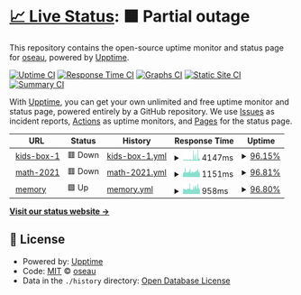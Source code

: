 # [📈 Live Status](https://oseau.github.io/upptime): <!--live status--> **🟧 Partial outage**

This repository contains the open-source uptime monitor and status page for [oseau](https://oseau.github.io/upptime), powered by [Upptime](https://github.com/upptime/upptime).

[![Uptime CI](https://github.com/oseau/upptime/workflows/Uptime%20CI/badge.svg)](https://github.com/oseau/upptime/actions?query=workflow%3A%22Uptime+CI%22)
[![Response Time CI](https://github.com/oseau/upptime/workflows/Response%20Time%20CI/badge.svg)](https://github.com/oseau/upptime/actions?query=workflow%3A%22Response+Time+CI%22)
[![Graphs CI](https://github.com/oseau/upptime/workflows/Graphs%20CI/badge.svg)](https://github.com/oseau/upptime/actions?query=workflow%3A%22Graphs+CI%22)
[![Static Site CI](https://github.com/oseau/upptime/workflows/Static%20Site%20CI/badge.svg)](https://github.com/oseau/upptime/actions?query=workflow%3A%22Static+Site+CI%22)
[![Summary CI](https://github.com/oseau/upptime/workflows/Summary%20CI/badge.svg)](https://github.com/oseau/upptime/actions?query=workflow%3A%22Summary+CI%22)

With [Upptime](https://upptime.js.org), you can get your own unlimited and free uptime monitor and status page, powered entirely by a GitHub repository. We use [Issues](https://github.com/oseau/upptime/issues) as incident reports, [Actions](https://github.com/oseau/upptime/actions) as uptime monitors, and [Pages](https://oseau.github.io/upptime) for the status page.

<!--start: status pages-->
<!-- This summary is generated by Upptime (https://github.com/upptime/upptime) -->
<!-- Do not edit this manually, your changes will be overwritten -->
<!-- prettier-ignore -->
| URL | Status | History | Response Time | Uptime |
| --- | ------ | ------- | ------------- | ------ |
| <img alt="" src="https://favicons.githubusercontent.com/kids-box-1.tttwonder.com" height="13"> [kids-box-1](https://kids-box-1.tttwonder.com/) | 🟥 Down | [kids-box-1.yml](https://github.com/oseau/upptime/commits/HEAD/history/kids-box-1.yml) | <details><summary><img alt="Response time graph" src="./graphs/kids-box-1/response-time-week.png" height="20"> 4147ms</summary><br><a href="https://oseau.github.io/upptime/history/kids-box-1"><img alt="Response time 2974" src="https://img.shields.io/endpoint?url=https%3A%2F%2Fraw.githubusercontent.com%2Foseau%2Fupptime%2FHEAD%2Fapi%2Fkids-box-1%2Fresponse-time.json"></a><br><a href="https://oseau.github.io/upptime/history/kids-box-1"><img alt="24-hour response time 3256" src="https://img.shields.io/endpoint?url=https%3A%2F%2Fraw.githubusercontent.com%2Foseau%2Fupptime%2FHEAD%2Fapi%2Fkids-box-1%2Fresponse-time-day.json"></a><br><a href="https://oseau.github.io/upptime/history/kids-box-1"><img alt="7-day response time 4147" src="https://img.shields.io/endpoint?url=https%3A%2F%2Fraw.githubusercontent.com%2Foseau%2Fupptime%2FHEAD%2Fapi%2Fkids-box-1%2Fresponse-time-week.json"></a><br><a href="https://oseau.github.io/upptime/history/kids-box-1"><img alt="30-day response time 3417" src="https://img.shields.io/endpoint?url=https%3A%2F%2Fraw.githubusercontent.com%2Foseau%2Fupptime%2FHEAD%2Fapi%2Fkids-box-1%2Fresponse-time-month.json"></a><br><a href="https://oseau.github.io/upptime/history/kids-box-1"><img alt="1-year response time 2974" src="https://img.shields.io/endpoint?url=https%3A%2F%2Fraw.githubusercontent.com%2Foseau%2Fupptime%2FHEAD%2Fapi%2Fkids-box-1%2Fresponse-time-year.json"></a></details> | <details><summary><a href="https://oseau.github.io/upptime/history/kids-box-1">96.15%</a></summary><a href="https://oseau.github.io/upptime/history/kids-box-1"><img alt="All-time uptime 99.30%" src="https://img.shields.io/endpoint?url=https%3A%2F%2Fraw.githubusercontent.com%2Foseau%2Fupptime%2FHEAD%2Fapi%2Fkids-box-1%2Fuptime.json"></a><br><a href="https://oseau.github.io/upptime/history/kids-box-1"><img alt="24-hour uptime 99.99%" src="https://img.shields.io/endpoint?url=https%3A%2F%2Fraw.githubusercontent.com%2Foseau%2Fupptime%2FHEAD%2Fapi%2Fkids-box-1%2Fuptime-day.json"></a><br><a href="https://oseau.github.io/upptime/history/kids-box-1"><img alt="7-day uptime 96.15%" src="https://img.shields.io/endpoint?url=https%3A%2F%2Fraw.githubusercontent.com%2Foseau%2Fupptime%2FHEAD%2Fapi%2Fkids-box-1%2Fuptime-week.json"></a><br><a href="https://oseau.github.io/upptime/history/kids-box-1"><img alt="30-day uptime 98.33%" src="https://img.shields.io/endpoint?url=https%3A%2F%2Fraw.githubusercontent.com%2Foseau%2Fupptime%2FHEAD%2Fapi%2Fkids-box-1%2Fuptime-month.json"></a><br><a href="https://oseau.github.io/upptime/history/kids-box-1"><img alt="1-year uptime 99.30%" src="https://img.shields.io/endpoint?url=https%3A%2F%2Fraw.githubusercontent.com%2Foseau%2Fupptime%2FHEAD%2Fapi%2Fkids-box-1%2Fuptime-year.json"></a></details>
| <img alt="" src="https://favicons.githubusercontent.com/math-2021.tttwonder.com" height="13"> [math-2021](https://math-2021.tttwonder.com/) | 🟥 Down | [math-2021.yml](https://github.com/oseau/upptime/commits/HEAD/history/math-2021.yml) | <details><summary><img alt="Response time graph" src="./graphs/math-2021/response-time-week.png" height="20"> 1151ms</summary><br><a href="https://oseau.github.io/upptime/history/math-2021"><img alt="Response time 1104" src="https://img.shields.io/endpoint?url=https%3A%2F%2Fraw.githubusercontent.com%2Foseau%2Fupptime%2FHEAD%2Fapi%2Fmath-2021%2Fresponse-time.json"></a><br><a href="https://oseau.github.io/upptime/history/math-2021"><img alt="24-hour response time 1268" src="https://img.shields.io/endpoint?url=https%3A%2F%2Fraw.githubusercontent.com%2Foseau%2Fupptime%2FHEAD%2Fapi%2Fmath-2021%2Fresponse-time-day.json"></a><br><a href="https://oseau.github.io/upptime/history/math-2021"><img alt="7-day response time 1151" src="https://img.shields.io/endpoint?url=https%3A%2F%2Fraw.githubusercontent.com%2Foseau%2Fupptime%2FHEAD%2Fapi%2Fmath-2021%2Fresponse-time-week.json"></a><br><a href="https://oseau.github.io/upptime/history/math-2021"><img alt="30-day response time 1155" src="https://img.shields.io/endpoint?url=https%3A%2F%2Fraw.githubusercontent.com%2Foseau%2Fupptime%2FHEAD%2Fapi%2Fmath-2021%2Fresponse-time-month.json"></a><br><a href="https://oseau.github.io/upptime/history/math-2021"><img alt="1-year response time 1104" src="https://img.shields.io/endpoint?url=https%3A%2F%2Fraw.githubusercontent.com%2Foseau%2Fupptime%2FHEAD%2Fapi%2Fmath-2021%2Fresponse-time-year.json"></a></details> | <details><summary><a href="https://oseau.github.io/upptime/history/math-2021">96.81%</a></summary><a href="https://oseau.github.io/upptime/history/math-2021"><img alt="All-time uptime 99.73%" src="https://img.shields.io/endpoint?url=https%3A%2F%2Fraw.githubusercontent.com%2Foseau%2Fupptime%2FHEAD%2Fapi%2Fmath-2021%2Fuptime.json"></a><br><a href="https://oseau.github.io/upptime/history/math-2021"><img alt="24-hour uptime 99.99%" src="https://img.shields.io/endpoint?url=https%3A%2F%2Fraw.githubusercontent.com%2Foseau%2Fupptime%2FHEAD%2Fapi%2Fmath-2021%2Fuptime-day.json"></a><br><a href="https://oseau.github.io/upptime/history/math-2021"><img alt="7-day uptime 96.81%" src="https://img.shields.io/endpoint?url=https%3A%2F%2Fraw.githubusercontent.com%2Foseau%2Fupptime%2FHEAD%2Fapi%2Fmath-2021%2Fuptime-week.json"></a><br><a href="https://oseau.github.io/upptime/history/math-2021"><img alt="30-day uptime 98.81%" src="https://img.shields.io/endpoint?url=https%3A%2F%2Fraw.githubusercontent.com%2Foseau%2Fupptime%2FHEAD%2Fapi%2Fmath-2021%2Fuptime-month.json"></a><br><a href="https://oseau.github.io/upptime/history/math-2021"><img alt="1-year uptime 99.73%" src="https://img.shields.io/endpoint?url=https%3A%2F%2Fraw.githubusercontent.com%2Foseau%2Fupptime%2FHEAD%2Fapi%2Fmath-2021%2Fuptime-year.json"></a></details>
| <img alt="" src="https://favicons.githubusercontent.com/memory.tttwonder.com" height="13"> [memory](https://memory.tttwonder.com/api/health_check) | 🟩 Up | [memory.yml](https://github.com/oseau/upptime/commits/HEAD/history/memory.yml) | <details><summary><img alt="Response time graph" src="./graphs/memory/response-time-week.png" height="20"> 958ms</summary><br><a href="https://oseau.github.io/upptime/history/memory"><img alt="Response time 938" src="https://img.shields.io/endpoint?url=https%3A%2F%2Fraw.githubusercontent.com%2Foseau%2Fupptime%2FHEAD%2Fapi%2Fmemory%2Fresponse-time.json"></a><br><a href="https://oseau.github.io/upptime/history/memory"><img alt="24-hour response time 1190" src="https://img.shields.io/endpoint?url=https%3A%2F%2Fraw.githubusercontent.com%2Foseau%2Fupptime%2FHEAD%2Fapi%2Fmemory%2Fresponse-time-day.json"></a><br><a href="https://oseau.github.io/upptime/history/memory"><img alt="7-day response time 958" src="https://img.shields.io/endpoint?url=https%3A%2F%2Fraw.githubusercontent.com%2Foseau%2Fupptime%2FHEAD%2Fapi%2Fmemory%2Fresponse-time-week.json"></a><br><a href="https://oseau.github.io/upptime/history/memory"><img alt="30-day response time 996" src="https://img.shields.io/endpoint?url=https%3A%2F%2Fraw.githubusercontent.com%2Foseau%2Fupptime%2FHEAD%2Fapi%2Fmemory%2Fresponse-time-month.json"></a><br><a href="https://oseau.github.io/upptime/history/memory"><img alt="1-year response time 938" src="https://img.shields.io/endpoint?url=https%3A%2F%2Fraw.githubusercontent.com%2Foseau%2Fupptime%2FHEAD%2Fapi%2Fmemory%2Fresponse-time-year.json"></a></details> | <details><summary><a href="https://oseau.github.io/upptime/history/memory">96.80%</a></summary><a href="https://oseau.github.io/upptime/history/memory"><img alt="All-time uptime 99.72%" src="https://img.shields.io/endpoint?url=https%3A%2F%2Fraw.githubusercontent.com%2Foseau%2Fupptime%2FHEAD%2Fapi%2Fmemory%2Fuptime.json"></a><br><a href="https://oseau.github.io/upptime/history/memory"><img alt="24-hour uptime 100.00%" src="https://img.shields.io/endpoint?url=https%3A%2F%2Fraw.githubusercontent.com%2Foseau%2Fupptime%2FHEAD%2Fapi%2Fmemory%2Fuptime-day.json"></a><br><a href="https://oseau.github.io/upptime/history/memory"><img alt="7-day uptime 96.80%" src="https://img.shields.io/endpoint?url=https%3A%2F%2Fraw.githubusercontent.com%2Foseau%2Fupptime%2FHEAD%2Fapi%2Fmemory%2Fuptime-week.json"></a><br><a href="https://oseau.github.io/upptime/history/memory"><img alt="30-day uptime 98.42%" src="https://img.shields.io/endpoint?url=https%3A%2F%2Fraw.githubusercontent.com%2Foseau%2Fupptime%2FHEAD%2Fapi%2Fmemory%2Fuptime-month.json"></a><br><a href="https://oseau.github.io/upptime/history/memory"><img alt="1-year uptime 99.72%" src="https://img.shields.io/endpoint?url=https%3A%2F%2Fraw.githubusercontent.com%2Foseau%2Fupptime%2FHEAD%2Fapi%2Fmemory%2Fuptime-year.json"></a></details>

<!--end: status pages-->

[**Visit our status website →**](https://oseau.github.io/upptime)

## 📄 License

- Powered by: [Upptime](https://github.com/upptime/upptime)
- Code: [MIT](./LICENSE) © [oseau](https://oseau.github.io/upptime)
- Data in the `./history` directory: [Open Database License](https://opendatacommons.org/licenses/odbl/1-0/)
